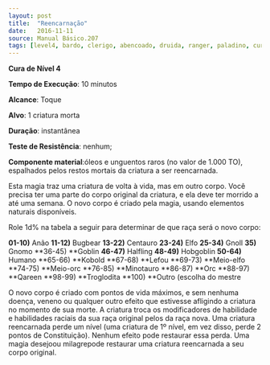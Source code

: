 ```yaml
---
layout: post
title:  "Reencarnação"
date:   2016-11-11
source: Manual Básico.207
tags: [level4, bardo, clerigo, abencoado, druida, ranger, paladino, cura, minuto, toque, criatura, instantanea, componente]
---
```


**Cura de Nível 4**

**Tempo de Execução**: 10 minutos

**Alcance**: Toque

**Alvo**: 1 criatura morta

**Duração**: instantânea

**Teste de Resistência**: nenhum;

**Componente material**:óleos e unguentos raros (no valor de 1.000 TO), espalhados pelos restos mortais da criatura a 
ser reencarnada.

Esta magia traz uma criatura de volta à vida, mas em outro corpo. Você precisa ter uma parte do corpo original da criatura, e ela deve ter morrido a até uma semana.
O novo corpo é criado pela magia, usando elementos naturais disponíveis. 

Role 1d% na tabela a seguir para determinar de que raça será o novo corpo:

**01-10)** Anão
**11-12)** Bugbear
**13-22)** Centauro
**23-24)** Elfo
**25-34)** Gnoll
**35)** Gnomo
**36-45) **Goblin
**46-47)** Halfling
**48-49)** Hobgoblin
**50-64)** Humano
**65-66) **Kobold
**67-68) **Lefou
**69-73) **Meio-elfo
**74-75) **Meio-orc
**76-85) **Minotauro
**86-87) **Orc
**88-97) **Qareen
**98-99) **Troglodita
**100) **Outro (escolha do mestre

O novo corpo é criado com pontos de vida máximos, e sem nenhuma doença, veneno ou qualquer outro efeito que estivesse afligindo a criatura no momento de sua morte. 
A criatura troca os modificadores de habilidade e habilidades raciais da sua raça original pelos da raça nova.
Uma criatura reencarnada perde um nível (uma criatura de 1º nível, em vez disso, perde 2 pontos de Constituição). Nenhum efeito pode restaurar essa perda. Uma magia desejoou milagrepode restaurar uma criatura reencarnada a seu corpo original.
